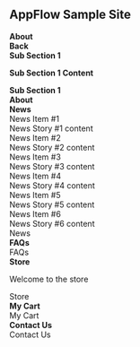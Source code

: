 <script src="{{%20site.baseurl%20}}/SampleSite.js" type="text/javascript"></script>
<link href="{{ site.baseurl }}/css/SampleSite.css" rel="stylesheet">

<div class="header w3-flat-wisteria">
<h2>AppFlow Sample Site</h2>
</div>
<div class="full-height-53 w3-flat-peter-river">
<div class="app-tray app-size-auto" id="MainTray">
<div class="app w3-flat-emerald">
<div class="app-header app-icon"><i class="fa fa-info-circle"></i></div>
<div class="app-content">
<div class="row app-content-header-bar">
<div class="app-close col-xs-1 p-0"><i class="fa fa-arrow-left"></i></div>
<div class="col-xs-10 p-0"><strong>About</strong></div>
<div class="col-xs-1 p-0"><i class="fa fa-share-alt"></i></div>
</div>
<div class="row h-100">
<div class="app-tray app-size-auto app-open-80 blured blured-dark app-shadowed" id="AboutSubTray">
<div class="app w3-flat-turquoise app-square glass">
<div class="app-header"></div>
<div class="app-content">
<div class="row app-content-header-bar">
<div class="app-close btn col-xs-12"><strong>Back</strong></div>
<div class="col-xs-12 p-0"><strong>Sub Section 1</strong></div>
</div>
<div class="row bg-white-trans">
<p><strong>Sub Section 1 Content</strong></p>
</div>
</div>
<div class="app-title"><strong>Sub Section 1</strong></div>
</div>
</div>
</div>
</div>
<div class="app-title"><strong>About</strong></div>
</div>
<div class="app w3-flat-alizarin"><strong></strong>
<div class="app-header app-icon"><strong><i class="fa fa-newspaper-o"></i></strong></div>
<strong></strong>
<div class="app-content"><strong></strong>
<div class="row app-content-header-bar"><strong></strong>
<div class="app-close col-xs-1 p-0"><strong><i class="fa fa-arrow-left"></i></strong></div>
<strong></strong>
<div class="col-xs-10 p-0"><strong><strong><i class="fa fa-newspaper-o"></i> News</strong></strong></div>
<div class="col-xs-1 p-0"><i class="fa fa-share-alt"></i></div>
</div>
<div class="row bg-white-trans">
<div class="col-xs-12 col-sm-6 col-md-3">
<div class="panel">
<div class="panel-heading w3-flat-pomegranate">News Item #1</div>
<div class="panel-body">News Story #1 content</div>
</div>
</div>
<div class="col-xs-12 col-sm-6 col-md-3">
<div class="panel">
<div class="panel-heading w3-flat-alizarin">News Item #2</div>
<div class="panel-body">News Story #2 content</div>
</div>
</div>
<div class="col-xs-12 col-sm-6 col-md-3">
<div class="panel">
<div class="panel-heading w3-flat-pumpkin">News Item #3</div>
<div class="panel-body">News Story #3 content</div>
</div>
</div>
<div class="col-xs-12 col-sm-6 col-md-3">
<div class="panel">
<div class="panel-heading w3-flat-carrot">News Item #4</div>
<div class="panel-body">News Story #4 content</div>
</div>
</div>
<div class="col-xs-12 col-sm-6 col-md-3">
<div class="panel">
<div class="panel-heading w3-flat-orange">News Item #5</div>
<div class="panel-body">News Story #5 content</div>
</div>
</div>
<div class="col-xs-12 col-sm-6 col-md-3">
<div class="panel">
<div class="panel-heading w3-flat-sun-flower">News Item #6</div>
<div class="panel-body">News Story #6 content</div>
</div>
</div>
</div>
</div>
<div class="app-title">News</div>
</div>
<div class="app w3-flat-wisteria">
<div class="app-header app-icon"><i class="fa fa-question-circle"></i></div>
<div class="app-content">
<div class="row app-content-header-bar">
<div class="app-close col-xs-1 p-0"><i class="fa fa-arrow-left"></i></div>
<div class="col-xs-10 p-0"><strong><i class="fa fa-question-circle"></i> FAQs</strong></div>
<div class="col-xs-1 p-0"><i class="fa fa-share-alt"></i></div>
</div>
</div>
<div class="app-title">FAQs</div>
</div>
<div class="app w3-flat-turquoise">
<div class="app-header app-icon"><i class="fa fa-shopping-bag"></i></div>
<div class="app-content">
<div class="row app-content-header-bar">
<div class="app-close col-xs-2 p-0"><i class="fa fa-arrow-left"></i></div>
<div class="col-xs-8 p-0"><strong><i class="fa fa-shopping-bag"></i> Store</strong></div>
<div class="col-xs-1 p-0 open-cart"><i class="fa fa-shopping-cart"></i></div>
<div class="col-xs-1 p-0"><i class="fa fa-share-alt"></i></div>
</div>
<div class="row bg-white">
<p>Welcome to the store</p>
</div>
</div>
<div class="app-title">Store</div>
</div>
<div class="app w3-flat-sun-flower" id="cart">
<div class="app-header app-icon"><i class="fa fa-shopping-cart"></i></div>
<div class="app-content">
<div class="row app-content-header-bar">
<div class="app-close col-xs-1 p-0"><i class="fa fa-arrow-left"></i></div>
<div class="col-xs-10 p-0"><strong><i class="fa fa-shopping-cart"></i> My Cart</strong></div>
<div class="col-xs-1 p-0"><i class="fa fa-share-alt"></i></div>
</div>
<div class="row bg-white"></div>
</div>
<div class="app-title">My Cart</div>
</div>
<div class="app w3-flat-midnight-blue">
<div class="app-header app-icon"><i class="fa fa-phone"></i></div>
<div class="app-content">
<div class="row app-content-header-bar">
<div class="app-close col-xs-1 p-0"><i class="fa fa-arrow-left"></i></div>
<div class="col-xs-10 p-0"><strong><i class="fa fa-phone"></i> Contact Us</strong></div>
<div class="col-xs-1 p-0"><i class="fa fa-share-alt"></i></div>
</div>
</div>
<div class="app-title">Contact Us</div>
</div>
</div>
</div>
